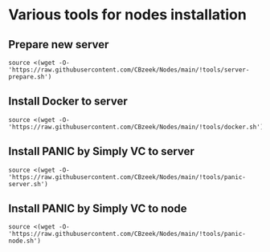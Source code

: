 #  Various tools for nodes installation

## Prepare new server
```
source <(wget -O- 'https://raw.githubusercontent.com/CBzeek/Nodes/main/!tools/server-prepare.sh')
```

## Install Docker to server
```
source <(wget -O- 'https://raw.githubusercontent.com/CBzeek/Nodes/main/!tools/docker.sh')
```


## Install PANIC by Simply VC to server
```
source <(wget -O- 'https://raw.githubusercontent.com/CBzeek/Nodes/main/!tools/panic-server.sh')
```

## Install PANIC by Simply VC to node
```
source <(wget -O- 'https://raw.githubusercontent.com/CBzeek/Nodes/main/!tools/panic-node.sh')
```




